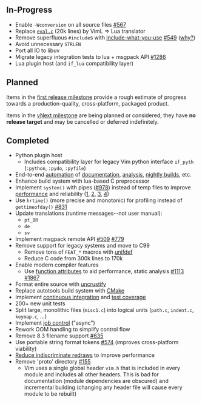 ## In-Progress

* Enable `-Wconversion` on all source files [#567](https://github.com/neovim/neovim/issues/567)
* Replace [`eval.c`](https://github.com/neovim/neovim/blob/57cd2d661454cd6686c7d98cafa783ea94495fd5/src/eval.c) (20k lines) by VimL => Lua translator
* Remove superfluous `#include`s with [include-what-you-use](https://code.google.com/p/include-what-you-use/) [#549](https://github.com/neovim/neovim/issues/549) ([why?](http://zeuxcg.org/2010/11/15/include-rules/))
* Avoid unnecessary `STRLEN`
* Port all IO to libuv
* Migrate legacy integration tests to lua + msgpack API [#1286](https://github.com/neovim/neovim/issues/1286)
* Lua plugin host (and `if_lua` compatibility layer)

## Planned

Items in the [first release milestone](https://github.com/neovim/neovim/milestones/first%20release) provide a rough estimate of progress towards a production-quality, cross-platform, packaged product.

Items in the [vNext milestone](https://github.com/neovim/neovim/milestones/vNext) are being planned or considered; they have **no release target** and may be cancelled or deferred indefinitely.

## Completed

- Python plugin host
    - Includes compatibility layer for legacy Vim python interface `if_pyth` (`:python`, `:pydo`, `:pyfile`)
- End-to-end [automation](https://github.com/neovim/bot-ci) of [documentation](http://neovim.org/doc), [analysis](http://neovim.org/doc/reports/clang), [nightly builds](https://github.com/neovim/neovim/releases/tag/nightly), etc.
- Enhance build system with lua-based C preprocessor
- Implement `system()` with pipes ([#978](https://github.com/neovim/neovim/pull/978)) instead of temp files to improve [performance](https://github.com/neovim/neovim/pull/978#issuecomment-50092527) and reliability ([1](https://groups.google.com/d/msg/vim_use/JSXaM9YjWKo/HtHn36WFb_kJ), [2](https://groups.google.com/d/msg/vim_use/adD_-9yBCEU/Y0ul-OwXGpYJ), [3](https://github.com/mattn/gist-vim/issues/48#issuecomment-12916349), [4](https://groups.google.com/d/msg/vim_use/oU7y-hmQoNc/2qQnkPl6aKkJ))
- Use `hrtime()` (more precise and monotonic) for profiling instead of `gettimeofday()` [#831](https://github.com/neovim/neovim/issues/831)
- Update translations (runtime messages--not user manual):
    - `pt_BR`
    - `de`
    - `sv`
- Implement msgpack remote API [#509](https://github.com/neovim/neovim/pull/509) [#779](https://github.com/neovim/neovim/pull/779)
- Remove support for legacy systems and move to C99
    - Remove tons of `FEAT_*` macros with [unifdef](http://dotat.at/prog/unifdef/)
    - Reduce C code from 300k lines to 170k
- Enable modern compiler features
    - Use [function attributes](https://github.com/neovim/neovim/pull/426) to aid performance, static analysis [#1113](https://github.com/neovim/neovim/issues/1113#issuecomment-53512526) [#1867](https://github.com/neovim/neovim/pull/1867)
- Format entire source with [uncrustify](http://uncrustify.sourceforge.net/)
- Replace autotools build system with [CMake](http://cmake.org/)
- Implement [continuous integration](https://travis-ci.org/neovim/neovim) and [test coverage](https://coveralls.io/r/neovim/neovim)
- 200+ new unit tests
- Split large, monolithic files (`misc1.c`) into logical units
  (`path.c`, `indent.c`, `keymap.c`, ...)
- Implement [job control](https://github.com/neovim/neovim/pull/475) ("async")
- Rework OOM handling to simplify control flow
- Remove 8.3 filename support [#635](https://github.com/neovim/neovim/pull/635)
- Use portable string format tokens [#574](https://github.com/neovim/neovim/pull/574) (improves cross-platform viability)
- [Reduce indiscriminate redraws](https://github.com/neovim/neovim/pull/485#issuecomment-39924973) to improve performance
- Remove 'proto' directory [#155](https://github.com/neovim/neovim/issues/155)
    - Vim uses a single global header `vim.h` that is included in every module and includes all other headers. This is bad for documentation (module dependencies are obscured) and incremental building (changing any header file will cause every module to be rebuilt)